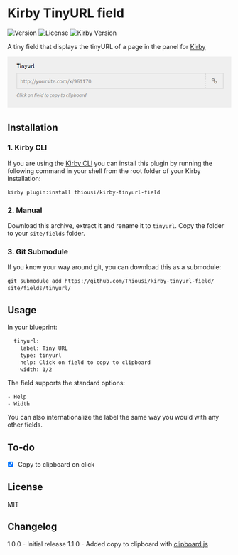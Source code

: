 # Kirby TinyURL field
![Version](https://img.shields.io/badge/version-1.1.0-green.svg) ![License](https://img.shields.io/badge/license-MIT-green.svg) ![Kirby Version](https://img.shields.io/badge/kirby-2.3%2B-red.svg)

A tiny field that displays the tinyURL of a page in the panel for [Kirby](http://getkirby.com)

![Kirby Tiny URL](https://github.com/Thiousi/kirby-tinyurl-field/blob/master/screenshot.png)

## Installation

### 1. Kirby CLI

If you are using the [Kirby CLI](https://github.com/getkirby/cli) you can install this plugin by running the following command in your shell from the root folder of your Kirby installation:

```
kirby plugin:install thiousi/kirby-tinyurl-field
```

### 2. Manual
Download this archive, extract it and rename it to `tinyurl`. Copy the folder to your `site/fields` folder.

### 3. Git Submodule
If you know your way around git, you can download this as a submodule:

```
git submodule add https://github.com/Thiousi/kirby-tinyurl-field/ site/fields/tinyurl/
```

## Usage
In  your blueprint:

```
  tinyurl:
    label: Tiny URL
    type: tinyurl
    help: Click on field to copy to clipboard
    width: 1/2
```

The field supports the standard options:

```
- Help
- Width
```

You can also internationalize the label the same way you would with any other fields.

## To-do
- [X] Copy to clipboard on click

## License
MIT

## Changelog
1.0.0 - Initial release
1.1.0 - Added copy to clipboard with [clipboard.js](https://clipboardjs.com/)
